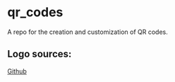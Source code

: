 # qr_codes

A repo for the creation and customization of QR codes.

## Logo sources:

[Github](https://github.com/logos)